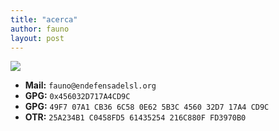 ```yaml
---
title: "acerca"
author: fauno
layout: post
---
```


<img class="avatar" src="/avatar.png"/>

* **Mail:** `fauno@endefensadelsl.org`
* **GPG:** `0x456032D717A4CD9C`
* **GPG:** `49F7 07A1 CB36 6C58 0E62 5B3C 4560 32D7 17A4 CD9C`
* **OTR:** `25A234B1 C0458FD5 61435254 216C880F FD3970B0`
